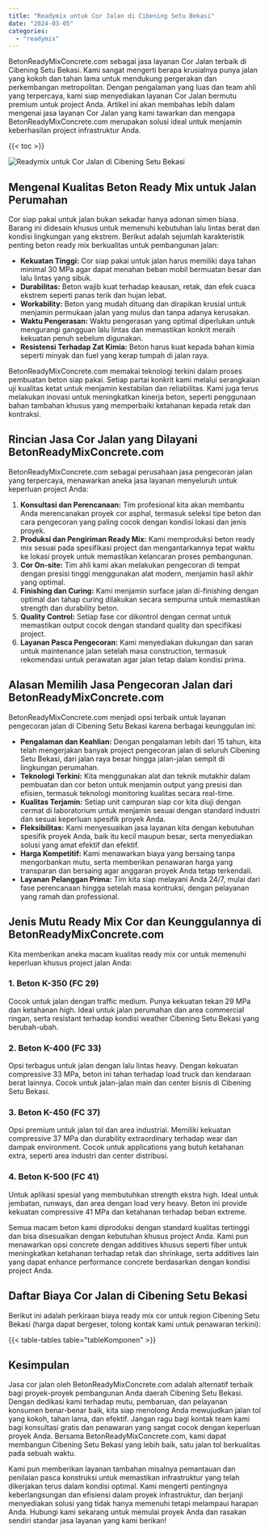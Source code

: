 ```yaml
---
title: "Readymix untuk Cor Jalan di Cibening Setu Bekasi"
date: "2024-03-05"
categories: 
  - "readymix"
---
```


BetonReadyMixConcrete.com sebagai jasa layanan Cor Jalan terbaik di Cibening Setu Bekasi. Kami sangat mengerti berapa krusialnya punya jalan yang kokoh dan tahan lama untuk mendukung pergerakan dan perkembangan metropolitan. Dengan pengalaman yang luas dan team ahli yang terpercaya, kami siap menyediakan layanan Cor Jalan bermutu premium untuk project Anda. Artikel ini akan membahas lebih dalam mengenai jasa layanan Cor Jalan yang kami tawarkan dan mengapa BetonReadyMixConcrete.com merupakan solusi ideal untuk menjamin keberhasilan project infrastruktur Anda.

{{< toc >}}

![Readymix untuk Cor Jalan di Cibening Setu Bekasi](https://betoncor8.github.io/cor/harga-beton-readymix-concrete%20(39).png)

## Mengenal Kualitas Beton Ready Mix untuk Jalan Perumahan

Cor siap pakai untuk jalan bukan sekadar hanya adonan simen biasa. Barang ini didesain khusus untuk memenuhi kebutuhan lalu lintas berat dan kondisi lingkungan yang ekstrem. Berikut adalah sejumlah karakteristik penting beton ready mix berkualitas untuk pembangunan jalan:

- **Kekuatan Tinggi:** Cor siap pakai untuk jalan harus memiliki daya tahan minimal 30 MPa agar dapat menahan beban mobil bermuatan besar dan lalu lintas yang sibuk.
- **Durabilitas:** Beton wajib kuat terhadap keausan, retak, dan efek cuaca ekstrem seperti panas terik dan hujan lebat.
- **Workability:** Beton yang mudah dituang dan dirapikan krusial untuk menjamin permukaan jalan yang mulus dan tanpa adanya kerusakan.
- **Waktu Pengerasan:** Waktu pengerasan yang optimal diperlukan untuk mengurangi gangguan lalu lintas dan memastikan konkrit meraih kekuatan penuh sebelum digunakan.
- **Resistensi Terhadap Zat Kimia:** Beton harus kuat kepada bahan kimia seperti minyak dan fuel yang kerap tumpah di jalan raya.

BetonReadyMixConcrete.com memakai teknologi terkini dalam proses pembuatan beton siap pakai. Setiap partai konkrit kami melalui serangkaian uji kualitas ketat untuk menjamin kestabilan dan reliabilitas. Kami juga terus melakukan inovasi untuk meningkatkan kinerja beton, seperti penggunaan bahan tambahan khusus yang memperbaiki ketahanan kepada retak dan kontraksi.

## Rincian Jasa Cor Jalan yang Dilayani BetonReadyMixConcrete.com

BetonReadyMixConcrete.com sebagai perusahaan jasa pengecoran jalan yang terpercaya, menawarkan aneka jasa layanan menyeluruh untuk keperluan project Anda:

1. **Konsultasi dan Perencanaan:** Tim profesional kita akan membantu Anda merencanakan proyek cor asphal, termasuk seleksi tipe beton dan cara pengecoran yang paling cocok dengan kondisi lokasi dan jenis proyek.
2. **Produksi dan Pengiriman Ready Mix:** Kami memproduksi beton ready mix sesuai pada spesifikasi project dan mengantarkannya tepat waktu ke lokasi proyek untuk memastikan kelancaran proses pembangunan.
3. **Cor On-site:** Tim ahli kami akan melakukan pengecoran di tempat dengan presisi tinggi menggunakan alat modern, menjamin hasil akhir yang optimal.
4. **Finishing dan Curing:** Kami menjamin surface jalan di-finishing dengan optimal dan tahap curing dilakukan secara sempurna untuk memastikan strength dan durability beton.
5. **Quality Control:** Setiap fase cor dikontrol dengan cermat untuk memastikan output cocok dengan standard quality dan specifikasi project.
6. **Layanan Pasca Pengecoran:** Kami menyediakan dukungan dan saran untuk maintenance jalan setelah masa construction, termasuk rekomendasi untuk perawatan agar jalan tetap dalam kondisi prima.

## Alasan Memilih Jasa Pengecoran Jalan dari BetonReadyMixConcrete.com

BetonReadyMixConcrete.com menjadi opsi terbaik untuk layanan pengecoran jalan di Cibening Setu Bekasi karena berbagai keunggulan ini:

- **Pengalaman dan Keahlian:** Dengan pengalaman lebih dari 15 tahun, kita telah mengerjakan banyak project pengecoran jalan di seluruh Cibening Setu Bekasi, dari jalan raya besar hingga jalan-jalan sempit di lingkungan perumahan.
- **Teknologi Terkini:** Kita menggunakan alat dan teknik mutakhir dalam pembuatan dan cor beton untuk menjamin output yang presisi dan efisien, termasuk teknologi monitoring kualitas secara real-time.
- **Kualitas Terjamin:** Setiap unit campuran siap cor kita diuji dengan cermat di laboratorium untuk menjamin sesuai dengan standard industri dan sesuai keperluan spesifik proyek Anda.
- **Fleksibilitas:** Kami menyesuaikan jasa layanan kita dengan kebutuhan spesifik proyek Anda, baik itu kecil maupun besar, serta menyediakan solusi yang amat efektif dan efektif.
- **Harga Kompetitif:** Kami menawarkan biaya yang bersaing tanpa mengorbankan mutu, serta memberikan penawaran harga yang transparan dan bersaing agar anggaran proyek Anda tetap terkendali.
- **Layanan Pelanggan Prima:** Tim kita siap melayani Anda 24/7, mulai dari fase perencanaan hingga setelah masa kontruksi, dengan pelayanan yang ramah dan professional.

## Jenis Mutu Ready Mix Cor dan Keunggulannya di BetonReadyMixConcrete.com

Kita memberikan aneka macam kualitas ready mix cor untuk memenuhi keperluan khusus project jalan Anda:

### 1\. Beton K-350 (FC 29)

Cocok untuk jalan dengan traffic medium. Punya kekuatan tekan 29 MPa dan ketahanan high. Ideal untuk jalan perumahan dan area commercial ringan, serta resistant terhadap kondisi weather Cibening Setu Bekasi yang berubah-ubah.

### 2\. Beton K-400 (FC 33)

Opsi terbagus untuk jalan dengan lalu lintas heavy. Dengan kekuatan compressive 33 MPa, beton ini tahan terhadap load truck dan kendaraan berat lainnya. Cocok untuk jalan-jalan main dan center bisnis di Cibening Setu Bekasi.

### 3\. Beton K-450 (FC 37)

Opsi premium untuk jalan tol dan area industrial. Memiliki kekuatan compressive 37 MPa dan durability extraordinary terhadap wear dan dampak environment. Cocok untuk applications yang butuh ketahanan extra, seperti area industri dan center distribusi.

### 4\. Beton K-500 (FC 41)

Untuk aplikasi spesial yang membutuhkan strength ekstra high. Ideal untuk jembatan, runways, dan area dengan load very heavy. Beton ini provide kekuatan compressive 41 MPa dan ketahanan terhadap beban extreme.

Semua macam beton kami diproduksi dengan standard kualitas tertinggi dan bisa disesuaikan dengan kebutuhan khusus project Anda. Kami pun menawarkan opsi concrete dengan additives khusus seperti fiber untuk meningkatkan ketahanan terhadap retak dan shrinkage, serta additives lain yang dapat enhance performance concrete berdasarkan dengan kondisi project Anda.

## Daftar Biaya Cor Jalan di Cibening Setu Bekasi

Berikut ini adalah perkiraan biaya ready mix cor untuk region Cibening Setu Bekasi (harga dapat bergeser, tolong kontak kami untuk penawaran terkini):

{{< table-tables table="tableKomponen" >}}

## Kesimpulan

Jasa cor jalan oleh BetonReadyMixConcrete.com adalah alternatif terbaik bagi proyek-proyek pembangunan Anda daerah Cibening Setu Bekasi. Dengan dedikasi kami terhadap mutu, pembaruan, dan pelayanan konsumen benar-benar baik, kita siap menolong Anda mewujudkan jalan tol yang kokoh, tahan lama, dan efektif. Jangan ragu bagi kontak team kami bagi konsultasi gratis dan penawaran yang sangat cocok dengan keperluan proyek Anda. Bersama BetonReadyMixConcrete.com, kami dapat membangun Cibening Setu Bekasi yang lebih baik, satu jalan tol berkualitas pada sebuah waktu.

Kami pun memberikan layanan tambahan misalnya pemantauan dan penilaian pasca konstruksi untuk memastikan infrastruktur yang telah dikerjakan terus dalam kondisi optimal. Kami mengerti pentingnya keberlangsungan dan efisiensi dalam proyek infrastruktur, dan berjanji menyediakan solusi yang tidak hanya memenuhi tetapi melampaui harapan Anda. Hubungi kami sekarang untuk memulai proyek Anda dan rasakan sendiri standar jasa layanan yang kami berikan!
